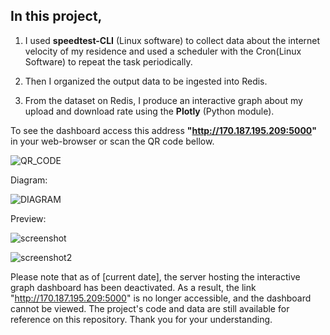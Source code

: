 ## In this project, 

1. I used __speedtest-CLI__ (Linux software) to collect data about the internet velocity of my residence and used a scheduler with the Cron(Linux Software) to repeat the task periodically. 

2. Then I organized the output data to be ingested into  Redis.

3. From the dataset on Redis, I produce an interactive graph about my upload and download rate using the __Plotly__ (Python module). 
 

To see the dashboard access this address __"http://170.187.195.209:5000"__ in your web-browser or scan the QR code bellow.

![QR_CODE](https://raw.githubusercontent.com/s33ding/speedtest/main/media/QR_Code.png?token=GHSAT0AAAAAAB7YX6KNBJ4JI33363OKYHDYZAJFFJA)

Diagram:

![DIAGRAM](https://github.com/s33ding/speedtest/blob/main/media/diagram.jpg)

Preview:

![screenshot](https://github.com/s33ding/speedtest/raw/main/media/screenshot1.png)

![screenshot2](https://github.com/s33ding/speedtest/raw/main/media/screenshot2.png)

Please note that as of [current date], the server hosting the interactive graph dashboard has been deactivated. As a result, the link "http://170.187.195.209:5000" is no longer accessible, and the dashboard cannot be viewed. The project's code and data are still available for reference on this repository. Thank you for your understanding.
